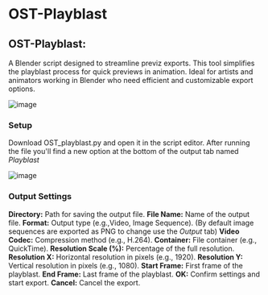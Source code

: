 # OST-Playblast
## **OST-Playblast:** 
A Blender script designed to streamline previz exports. This tool simplifies the playblast process for quick previews in animation. Ideal for artists and animators working in Blender who need efficient and customizable export options.

![image](https://github.com/user-attachments/assets/fb0ebeae-2507-42eb-bcc1-6bf7030df5f5)
### **Setup**
Download OST_playblast.py and open it in the script editor. After running the file you'll find a new option at the bottom of the output tab named *Playblast* 

![image](https://github.com/user-attachments/assets/95ab3c47-d10d-4f78-827d-c1a5dc8a16f0)

### **Output Settings**

**Directory:** Path for saving the output file.
**File Name:** Name of the output file.
**Format:** Output type (e.g.,Video, Image Sequence). (By default image sequences are exported as PNG to change use the *Output* tab)
**Video Codec:** Compression method (e.g., H.264).
**Container:** File container (e.g., QuickTime).
**Resolution Scale (%):** Percentage of the full resolution.
**Resolution X:** Horizontal resolution in pixels (e.g., 1920).
**Resolution Y:** Vertical resolution in pixels (e.g., 1080).
**Start Frame:** First frame of the playblast.
**End Frame:** Last frame of the playblast.
**OK:** Confirm settings and start export.
**Cancel:** Cancel the export.
